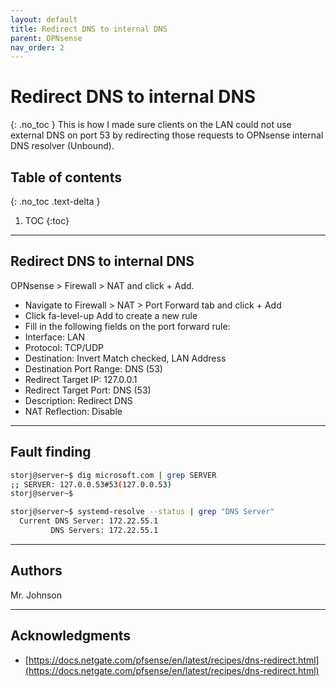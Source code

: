 ```yaml
---
layout: default
title: Redirect DNS to internal DNS
parent: OPNsense
nav_order: 2
---
```

# Redirect DNS to internal DNS
{: .no_toc }
This is how I made sure clients on the LAN could not use external DNS on port 53 by redirecting those requests to OPNsense internal DNS resolver (Unbound).

## Table of contents
{: .no_toc .text-delta }

1. TOC
{:toc}

---

## Redirect DNS to internal DNS

OPNsense > Firewall > NAT and click + Add.

* Navigate to Firewall > NAT > Port Forward tab and click + Add
* Click fa-level-up Add to create a new rule
* Fill in the following fields on the port forward rule:
* Interface: LAN
* Protocol: TCP/UDP
* Destination: Invert Match checked, LAN Address
* Destination Port Range: DNS (53)
* Redirect Target IP: 127.0.0.1
* Redirect Target Port: DNS (53)
* Description: Redirect DNS
* NAT Reflection: Disable

---

## Fault finding

```bash
storj@server~$ dig microsoft.com | grep SERVER
;; SERVER: 127.0.0.53#53(127.0.0.53)
storj@server~$
```

```bash
storj@server~$ systemd-resolve --status | grep "DNS Server"
  Current DNS Server: 172.22.55.1
         DNS Servers: 172.22.55.1
```
---

## Authors
Mr. Johnson

---

## Acknowledgments
* [https://docs.netgate.com/pfsense/en/latest/recipes/dns-redirect.html](https://docs.netgate.com/pfsense/en/latest/recipes/dns-redirect.html)
